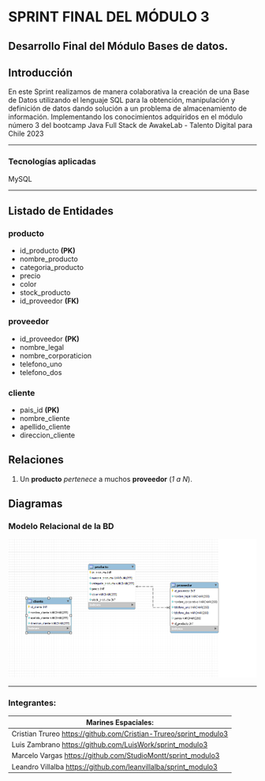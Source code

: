 # SPRINT FINAL DEL MÓDULO 3

## Desarrollo Final del Módulo Bases de datos.

## Introducción

En este Sprint realizamos de manera colaborativa la creación de una Base de Datos utilizando el lenguaje SQL para la obtención, manipulación y
definición de datos dando solución a un problema de almacenamiento de información.
Implementando los conocimientos adquiridos en el módulo número 3 del bootcamp Java Full Stack de AwakeLab - Talento Digital para Chile 2023

---

### Tecnologías aplicadas

MySQL

---

## Listado de Entidades

### producto

- id_producto **(PK)**
- nombre_producto
- categoria_producto
- precio
- color
- stock_producto
- id_proveedor **(FK)**

### proveedor

- id_proveedor **(PK)**
- nombre_legal
- nombre_corporaticion
- telefono_uno
- telefono_dos

### cliente

- pais_id **(PK)**
- nombre_cliente
- apellido_cliente
- direccion_cliente

## Relaciones

1. Un **producto** _pertenece_ a muchos **proveedor** (_1 a N_).

## Diagramas

### Modelo Relacional de la BD

![Modelo Relacional de la BD](https://raw.githubusercontent.com/LuisWork/sprint_modulo3/main/Diagrama%203%20Sprint.png)

---

### Integrantes:

| Marines Espaciales:                                               |
| ----------------------------------------------------------------- |
| Cristian Trureo https://github.com/Cristian-Trureo/sprint_modulo3 |
| Luis Zambrano https://github.com/LuisWork/sprint_modulo3          |
| Marcelo Vargas https://github.com/StudioMontt/sprint_modulo3      |
| Leandro Villalba https://github.com/leanvillalba/sprint_modulo3   |
